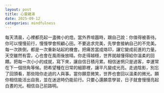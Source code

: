```yaml
---
layout: post
title: 心靈雞湯
date: 2025-09-12
categories: mindfulness
---
```


每天清晨，心裡都亮起一盞微小的燈。當外界喧囂時，跟自己說：你值得被善待。你可以慢慢前行，慢慢學會照顧心田。不要追求完美，先學會接納自己的不完美。每一次跌倒，都是一次重新站起的機會。把痛苦當成烙印，讓它變成前進的力量。天空雖然有雲，心也會在風雨後放晴。你走得越穩，世界就越懂得給你溫柔的回饋。把每一次小小的成就，寫下來，讓自信日積月累。相信迷惘只是過客，幸運常在下一個拐角等候。把希望種在日常的細節裡，讓平凡變成光亮。走過陰影，別忘了回頭看，那些陪你走過的人與事。當你願意微笑，世界也會回以溫柔的微光。願你相信能活出自我，並在迷途時仍能前行。只要心還願意學習，日子就會慢慢亮起白晝的光。相信自己前路明。